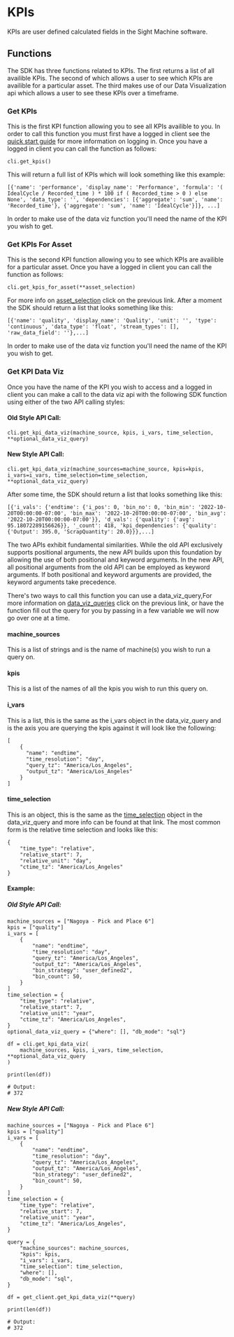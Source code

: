 # KPIs

KPIs are user defined calculated fields in the Sight Machine software.

## Functions
The SDK has three functions related to KPIs.  The first returns a list of all availible KPis.  The second of which allows a user to see which KPIs are availible for a particular asset.  The third makes use of our Data Visualization api which allows a user to see these KPIs over a timeframe.

### Get KPIs
This is the first KPI function allowing you to see all KPIs availible to you.  In order to call this function you must first have a logged in client see the [quick start guide](/README.md) for more information on logging in.  Once you have a logged in client you can call the function as follows:

```
cli.get_kpis()
```
This will return a full list of KPIs which will look something like this example:
```
[{'name': 'performance', 'display_name': 'Performance', 'formula': '( IdealCycle / Recorded_time ) * 100 if ( Recorded_time > 0 ) else None', 'data_type': '', 'dependencies': [{'aggregate': 'sum', 'name': 'Recorded_time'}, {'aggregate': 'sum', 'name': 'IdealCycle'}]}, ...]
```

In order to make use of the data viz function you'll need the name of the KPI you wish to get.

### Get KPIs For Asset
This is the second KPI function allowing you to see which KPIs are availible for a particular asset.  Once you have a logged in client you can call the function as follows:

```
cli.get_kpis_for_asset(**asset_selection)
```

For more info on [asset_selection](/docs/commonly_used_data_types/asset_selection.md) click on the previous link.  After a moment the SDK should return a list that looks something like this:

```
[{'name': 'quality', 'display_name': 'Quality', 'unit': '', 'type': 'continuous', 'data_type': 'float', 'stream_types': [], 'raw_data_field': ''},...]
```

In order to make use of the data viz function you'll need the name of the KPI you wish to get.

### Get KPI Data Viz

Once you have the name of the KPI you wish to access and a logged in client you can make a call to the data viz api with the following SDK function using either of the two API calling styles:

#### Old Style API Call:

```
cli.get_kpi_data_viz(machine_source, kpis, i_vars, time_selection, **optional_data_viz_query)
```

#### New Style API Call:

```
cli.get_kpi_data_viz(machine_sources=machine_source, kpis=kpis, i_vars=i_vars, time_selection=time_selection, **optional_data_viz_query)
```

After some time, the SDK should return a list that looks something like this:

```
[{'i_vals': {'endtime': {'i_pos': 0, 'bin_no': 0, 'bin_min': '2022-10-20T00:00:00-07:00', 'bin_max': '2022-10-20T00:00:00-07:00', 'bin_avg': '2022-10-20T00:00:00-07:00'}}, 'd_vals': {'quality': {'avg': 95.18072289156626}}, '_count': 418, 'kpi_dependencies': {'quality': {'Output': 395.0, 'ScrapQuantity': 20.0}}},...]
```

The two APIs exhibit fundamental similarities. While the old API exclusively supports positional arguments, the new API builds upon this foundation by allowing the use of both positional and keyword arguments. In the new API, all positional arguments from the old API can be employed as keyword arguments. If both positional and keyword arguments are provided, the keyword arguments take precedence.

There's two ways to call this function you can use a data_viz_query,For more information on [data_viz_queries](/docs/commonly_used_data_types/data_viz_query.md) click on the previous link, or have the function fill out the query for you by passing in a few variable we will now go over one at a time.

#### machine_sources
This is a list of strings and is the name of machine(s) you wish to run a query on.

#### kpis
This is a list of the names of all the kpis you wish to run this query on.

#### i_vars
This is a list, this is the same as the i_vars object in the data_viz_query and is the axis you are querying the kpis against it will look like the following:
```
[
    {
      "name": "endtime",
      "time_resolution": "day",
      "query_tz": "America/Los_Angeles",
      "output_tz": "America/Los_Angeles"
    }
]
```

#### time_selection
This is an object, this is the same as the [time_selection](/docs/commonly_used_data_types/data_viz_query.md#time_selection) object in the data_viz_query and more info can be found at that link.  The most common form is the relative time selection and looks like this:
```
{
    "time_type": "relative",
    "relative_start": 7,
    "relative_unit": "day",
    "ctime_tz": "America/Los_Angeles"
}
```

#### Example:

##### Old Style API Call:

```
machine_sources = ["Nagoya - Pick and Place 6"]
kpis = ["quality"]
i_vars = [
    {
        "name": "endtime",
        "time_resolution": "day",
        "query_tz": "America/Los_Angeles",
        "output_tz": "America/Los_Angeles",
        "bin_strategy": "user_defined2",
        "bin_count": 50,
    }
]
time_selection = {
    "time_type": "relative",
    "relative_start": 7,
    "relative_unit": "year",
    "ctime_tz": "America/Los_Angeles",
}
optional_data_viz_query = {"where": [], "db_mode": "sql"}

df = cli.get_kpi_data_viz(
    machine_sources, kpis, i_vars, time_selection, **optional_data_viz_query
)

print(len(df))

# Output:
# 372
```

##### New Style API Call:

```
machine_sources = ["Nagoya - Pick and Place 6"]
kpis = ["quality"]
i_vars = [
    {
        "name": "endtime",
        "time_resolution": "day",
        "query_tz": "America/Los_Angeles",
        "output_tz": "America/Los_Angeles",
        "bin_strategy": "user_defined2",
        "bin_count": 50,
    }
]
time_selection = {
    "time_type": "relative",
    "relative_start": 7,
    "relative_unit": "year",
    "ctime_tz": "America/Los_Angeles",
}

query = {
    "machine_sources": machine_sources,
    "kpis": kpis,
    "i_vars": i_vars,
    "time_selection": time_selection,
    "where": [],
    "db_mode": "sql",
}

df = get_client.get_kpi_data_viz(**query)

print(len(df))

# Output:
# 372
```